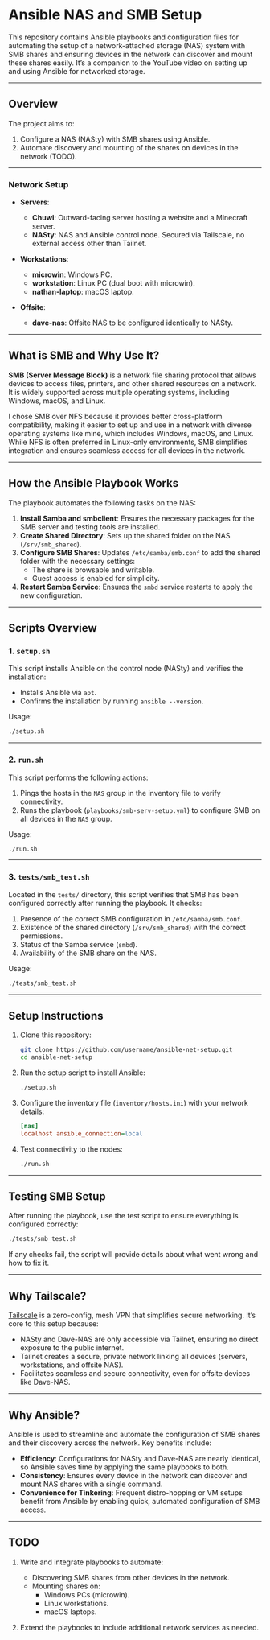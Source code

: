 # Ansible NAS and SMB Setup

This repository contains Ansible playbooks and configuration files for automating the setup of a network-attached storage (NAS) system with SMB shares and ensuring devices in the network can discover and mount these shares easily. It’s a companion to the YouTube video on setting up and using Ansible for networked storage.

---

## **Overview**

The project aims to:
1. Configure a NAS (NASty) with SMB shares using Ansible.
2. Automate discovery and mounting of the shares on devices in the network (TODO).

---

### **Network Setup**

- **Servers**:
  - **Chuwi**: Outward-facing server hosting a website and a Minecraft server.
  - **NASty**: NAS and Ansible control node. Secured via Tailscale, no external access other than Tailnet.

- **Workstations**:
  - **microwin**: Windows PC.
  - **workstation**: Linux PC (dual boot with microwin).
  - **nathan-laptop**: macOS laptop.

- **Offsite**:
  - **dave-nas**: Offsite NAS to be configured identically to NASty.

---

## **What is SMB and Why Use It?**

**SMB (Server Message Block)** is a network file sharing protocol that allows devices to access files, printers, and other shared resources on a network. It is widely supported across multiple operating systems, including Windows, macOS, and Linux.

I chose SMB over NFS because it provides better cross-platform compatibility, making it easier to set up and use in a network with diverse operating systems like mine, which includes Windows, macOS, and Linux. While NFS is often preferred in Linux-only environments, SMB simplifies integration and ensures seamless access for all devices in the network.

---

## **How the Ansible Playbook Works**

The playbook automates the following tasks on the NAS:
1. **Install Samba and smbclient**: Ensures the necessary packages for the SMB server and testing tools are installed.
2. **Create Shared Directory**: Sets up the shared folder on the NAS (`/srv/smb_shared`).
3. **Configure SMB Shares**: Updates `/etc/samba/smb.conf` to add the shared folder with the necessary settings:
   - The share is browsable and writable.
   - Guest access is enabled for simplicity.
4. **Restart Samba Service**: Ensures the `smbd` service restarts to apply the new configuration.

---

## **Scripts Overview**

### **1. `setup.sh`**
This script installs Ansible on the control node (NASty) and verifies the installation:
- Installs Ansible via `apt`.
- Confirms the installation by running `ansible --version`.

Usage:
```bash
./setup.sh
```

---

### **2. `run.sh`**
This script performs the following actions:
1. Pings the hosts in the `NAS` group in the inventory file to verify connectivity.
2. Runs the playbook (`playbooks/smb-serv-setup.yml`) to configure SMB on all devices in the `NAS` group.

Usage:
```bash
./run.sh
```

---

### **3. `tests/smb_test.sh`**
Located in the `tests/` directory, this script verifies that SMB has been configured correctly after running the playbook. It checks:
1. Presence of the correct SMB configuration in `/etc/samba/smb.conf`.
2. Existence of the shared directory (`/srv/smb_shared`) with the correct permissions.
3. Status of the Samba service (`smbd`).
4. Availability of the SMB share on the NAS.

Usage:
```bash
./tests/smb_test.sh
```

---

## **Setup Instructions**

1. Clone this repository:
   ```bash
   git clone https://github.com/username/ansible-net-setup.git
   cd ansible-net-setup
   ```

2. Run the setup script to install Ansible:
   ```bash
   ./setup.sh
   ```

3. Configure the inventory file (`inventory/hosts.ini`) with your network details:
   ```ini
   [nas]
   localhost ansible_connection=local
   ```

4. Test connectivity to the nodes:
   ```bash
   ./run.sh
   ```

---

## **Testing SMB Setup**

After running the playbook, use the test script to ensure everything is configured correctly:
```bash
./tests/smb_test.sh
```

If any checks fail, the script will provide details about what went wrong and how to fix it.

---

## **Why Tailscale?**

[Tailscale](https://tailscale.com/) is a zero-config, mesh VPN that simplifies secure networking. It’s core to this setup because:
- NASty and Dave-NAS are only accessible via Tailnet, ensuring no direct exposure to the public internet.
- Tailnet creates a secure, private network linking all devices (servers, workstations, and offsite NAS).
- Facilitates seamless and secure connectivity, even for offsite devices like Dave-NAS.

---

## **Why Ansible?**

Ansible is used to streamline and automate the configuration of SMB shares and their discovery across the network. Key benefits include:

- **Efficiency**: Configurations for NASty and Dave-NAS are nearly identical, so Ansible saves time by applying the same playbooks to both.
- **Consistency**: Ensures every device in the network can discover and mount NAS shares with a single command.
- **Convenience for Tinkering**: Frequent distro-hopping or VM setups benefit from Ansible by enabling quick, automated configuration of SMB access.

---

## **TODO**
1. Write and integrate playbooks to automate:
   - Discovering SMB shares from other devices in the network.
   - Mounting shares on:
     - Windows PCs (microwin).
     - Linux workstations.
     - macOS laptops.

2. Extend the playbooks to include additional network services as needed.


